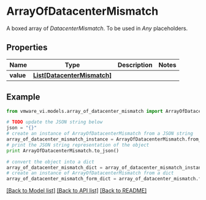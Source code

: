 # ArrayOfDatacenterMismatch

A boxed array of *DatacenterMismatch*. To be used in *Any* placeholders. 

## Properties
Name | Type | Description | Notes
------------ | ------------- | ------------- | -------------
**value** | [**List[DatacenterMismatch]**](DatacenterMismatch.md) |  | 

## Example

```python
from vmware_vi.models.array_of_datacenter_mismatch import ArrayOfDatacenterMismatch

# TODO update the JSON string below
json = "{}"
# create an instance of ArrayOfDatacenterMismatch from a JSON string
array_of_datacenter_mismatch_instance = ArrayOfDatacenterMismatch.from_json(json)
# print the JSON string representation of the object
print ArrayOfDatacenterMismatch.to_json()

# convert the object into a dict
array_of_datacenter_mismatch_dict = array_of_datacenter_mismatch_instance.to_dict()
# create an instance of ArrayOfDatacenterMismatch from a dict
array_of_datacenter_mismatch_form_dict = array_of_datacenter_mismatch.from_dict(array_of_datacenter_mismatch_dict)
```
[[Back to Model list]](../README.md#documentation-for-models) [[Back to API list]](../README.md#documentation-for-api-endpoints) [[Back to README]](../README.md)


